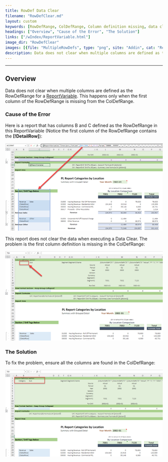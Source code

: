 ```yaml
---
title: RowDef Data Clear
filename: "RowDefClear.md"
layout: custom
keywords: [RowDefRange, ColDefRange, Column definition missing, data clear]
headings: ["Overview", "Cause of the Error", "The Solution"]
links: ["/wIndex/ReportVariable.html"]
image_dir: "RowDefClear"
images: [{file: "MultipleRowDefs", type: "png", site: "Addin", cat: "Report", sub: "", report: "PL Report Categories by Location", ribbon: "", config: ""}, {file: "MissingColumnDefinition", type: "png", site: "Addin", cat: "Report", sub: "", report: "PL Report Categories by Location", ribbon: "", config: ""}, {file: "ColumnDefinitions", type: "png", site: "Addin", cat: "Report", sub: "", report: "PL Report Categories by Location", ribbon: "", config: ""}]
description: Data does not clear when multiple columns are defined as the RowDefRange for a ReportVariable. This happens only when the first column of the RowDefRange is missing from the ColDefRange.
---
```

* * *

## Overview

Data does not clear when multiple columns are defined as the RowDefRange for a [ReportVariable](/wIndex/ReportVariable.html). This happens only when the first column of the RowDefRange is missing from the ColDefRange.

### Cause of the Error

Here is a report that has columns B and C defined as the RowDefRange in this ReportVariable (Notice the first column of the RowDefRange contains the **\[!DetailRow]**):

![](/images/RowDefClear/MultipleRowDefs.png)
<br>

This report does not clear the data when executing a Data Clear. The problem is the first column definition is missing in the ColDefRange:

![](/images/RowDefClear/MissingColumnDefinition.png)
<br>

### The Solution

To fix the problem, ensure all the columns are found in the ColDefRange:

![](/images/RowDefClear/ColumnDefinitions.png)
<br>
